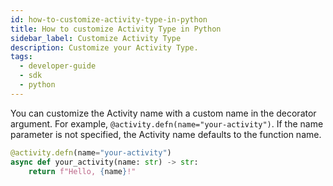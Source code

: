 ```yaml
---
id: how-to-customize-activity-type-in-python
title: How to customize Activity Type in Python
sidebar_label: Customize Activity Type
description: Customize your Activity Type.
tags:
  - developer-guide
  - sdk
  - python
---
```


You can customize the Activity name with a custom name in the decorator argument. For example, `@activity.defn(name="your-activity")`. If the name parameter is not specified, the Activity name defaults to the function name.

```python
@activity.defn(name="your-activity")
async def your_activity(name: str) -> str:
    return f"Hello, {name}!"
```
